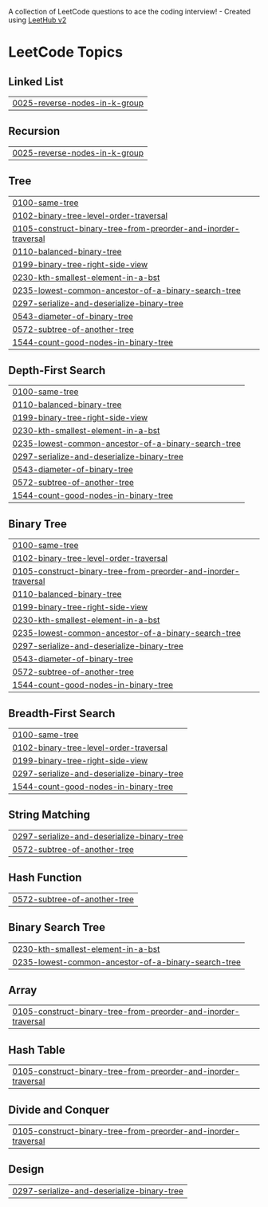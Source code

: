 A collection of LeetCode questions to ace the coding interview! - Created using [LeetHub v2](https://github.com/arunbhardwaj/LeetHub-2.0)
<!---LeetCode Topics Start-->
# LeetCode Topics
## Linked List
|  |
| ------- |
| [0025-reverse-nodes-in-k-group](https://github.com/StarPlatinum011/leetcode-practice/tree/master/0025-reverse-nodes-in-k-group) |
## Recursion
|  |
| ------- |
| [0025-reverse-nodes-in-k-group](https://github.com/StarPlatinum011/leetcode-practice/tree/master/0025-reverse-nodes-in-k-group) |
## Tree
|  |
| ------- |
| [0100-same-tree](https://github.com/StarPlatinum011/leetcode-practice/tree/master/0100-same-tree) |
| [0102-binary-tree-level-order-traversal](https://github.com/StarPlatinum011/leetcode-practice/tree/master/0102-binary-tree-level-order-traversal) |
| [0105-construct-binary-tree-from-preorder-and-inorder-traversal](https://github.com/StarPlatinum011/leetcode-practice/tree/master/0105-construct-binary-tree-from-preorder-and-inorder-traversal) |
| [0110-balanced-binary-tree](https://github.com/StarPlatinum011/leetcode-practice/tree/master/0110-balanced-binary-tree) |
| [0199-binary-tree-right-side-view](https://github.com/StarPlatinum011/leetcode-practice/tree/master/0199-binary-tree-right-side-view) |
| [0230-kth-smallest-element-in-a-bst](https://github.com/StarPlatinum011/leetcode-practice/tree/master/0230-kth-smallest-element-in-a-bst) |
| [0235-lowest-common-ancestor-of-a-binary-search-tree](https://github.com/StarPlatinum011/leetcode-practice/tree/master/0235-lowest-common-ancestor-of-a-binary-search-tree) |
| [0297-serialize-and-deserialize-binary-tree](https://github.com/StarPlatinum011/leetcode-practice/tree/master/0297-serialize-and-deserialize-binary-tree) |
| [0543-diameter-of-binary-tree](https://github.com/StarPlatinum011/leetcode-practice/tree/master/0543-diameter-of-binary-tree) |
| [0572-subtree-of-another-tree](https://github.com/StarPlatinum011/leetcode-practice/tree/master/0572-subtree-of-another-tree) |
| [1544-count-good-nodes-in-binary-tree](https://github.com/StarPlatinum011/leetcode-practice/tree/master/1544-count-good-nodes-in-binary-tree) |
## Depth-First Search
|  |
| ------- |
| [0100-same-tree](https://github.com/StarPlatinum011/leetcode-practice/tree/master/0100-same-tree) |
| [0110-balanced-binary-tree](https://github.com/StarPlatinum011/leetcode-practice/tree/master/0110-balanced-binary-tree) |
| [0199-binary-tree-right-side-view](https://github.com/StarPlatinum011/leetcode-practice/tree/master/0199-binary-tree-right-side-view) |
| [0230-kth-smallest-element-in-a-bst](https://github.com/StarPlatinum011/leetcode-practice/tree/master/0230-kth-smallest-element-in-a-bst) |
| [0235-lowest-common-ancestor-of-a-binary-search-tree](https://github.com/StarPlatinum011/leetcode-practice/tree/master/0235-lowest-common-ancestor-of-a-binary-search-tree) |
| [0297-serialize-and-deserialize-binary-tree](https://github.com/StarPlatinum011/leetcode-practice/tree/master/0297-serialize-and-deserialize-binary-tree) |
| [0543-diameter-of-binary-tree](https://github.com/StarPlatinum011/leetcode-practice/tree/master/0543-diameter-of-binary-tree) |
| [0572-subtree-of-another-tree](https://github.com/StarPlatinum011/leetcode-practice/tree/master/0572-subtree-of-another-tree) |
| [1544-count-good-nodes-in-binary-tree](https://github.com/StarPlatinum011/leetcode-practice/tree/master/1544-count-good-nodes-in-binary-tree) |
## Binary Tree
|  |
| ------- |
| [0100-same-tree](https://github.com/StarPlatinum011/leetcode-practice/tree/master/0100-same-tree) |
| [0102-binary-tree-level-order-traversal](https://github.com/StarPlatinum011/leetcode-practice/tree/master/0102-binary-tree-level-order-traversal) |
| [0105-construct-binary-tree-from-preorder-and-inorder-traversal](https://github.com/StarPlatinum011/leetcode-practice/tree/master/0105-construct-binary-tree-from-preorder-and-inorder-traversal) |
| [0110-balanced-binary-tree](https://github.com/StarPlatinum011/leetcode-practice/tree/master/0110-balanced-binary-tree) |
| [0199-binary-tree-right-side-view](https://github.com/StarPlatinum011/leetcode-practice/tree/master/0199-binary-tree-right-side-view) |
| [0230-kth-smallest-element-in-a-bst](https://github.com/StarPlatinum011/leetcode-practice/tree/master/0230-kth-smallest-element-in-a-bst) |
| [0235-lowest-common-ancestor-of-a-binary-search-tree](https://github.com/StarPlatinum011/leetcode-practice/tree/master/0235-lowest-common-ancestor-of-a-binary-search-tree) |
| [0297-serialize-and-deserialize-binary-tree](https://github.com/StarPlatinum011/leetcode-practice/tree/master/0297-serialize-and-deserialize-binary-tree) |
| [0543-diameter-of-binary-tree](https://github.com/StarPlatinum011/leetcode-practice/tree/master/0543-diameter-of-binary-tree) |
| [0572-subtree-of-another-tree](https://github.com/StarPlatinum011/leetcode-practice/tree/master/0572-subtree-of-another-tree) |
| [1544-count-good-nodes-in-binary-tree](https://github.com/StarPlatinum011/leetcode-practice/tree/master/1544-count-good-nodes-in-binary-tree) |
## Breadth-First Search
|  |
| ------- |
| [0100-same-tree](https://github.com/StarPlatinum011/leetcode-practice/tree/master/0100-same-tree) |
| [0102-binary-tree-level-order-traversal](https://github.com/StarPlatinum011/leetcode-practice/tree/master/0102-binary-tree-level-order-traversal) |
| [0199-binary-tree-right-side-view](https://github.com/StarPlatinum011/leetcode-practice/tree/master/0199-binary-tree-right-side-view) |
| [0297-serialize-and-deserialize-binary-tree](https://github.com/StarPlatinum011/leetcode-practice/tree/master/0297-serialize-and-deserialize-binary-tree) |
| [1544-count-good-nodes-in-binary-tree](https://github.com/StarPlatinum011/leetcode-practice/tree/master/1544-count-good-nodes-in-binary-tree) |
## String Matching
|  |
| ------- |
| [0297-serialize-and-deserialize-binary-tree](https://github.com/StarPlatinum011/leetcode-practice/tree/master/0297-serialize-and-deserialize-binary-tree) |
| [0572-subtree-of-another-tree](https://github.com/StarPlatinum011/leetcode-practice/tree/master/0572-subtree-of-another-tree) |
## Hash Function
|  |
| ------- |
| [0572-subtree-of-another-tree](https://github.com/StarPlatinum011/leetcode-practice/tree/master/0572-subtree-of-another-tree) |
## Binary Search Tree
|  |
| ------- |
| [0230-kth-smallest-element-in-a-bst](https://github.com/StarPlatinum011/leetcode-practice/tree/master/0230-kth-smallest-element-in-a-bst) |
| [0235-lowest-common-ancestor-of-a-binary-search-tree](https://github.com/StarPlatinum011/leetcode-practice/tree/master/0235-lowest-common-ancestor-of-a-binary-search-tree) |
## Array
|  |
| ------- |
| [0105-construct-binary-tree-from-preorder-and-inorder-traversal](https://github.com/StarPlatinum011/leetcode-practice/tree/master/0105-construct-binary-tree-from-preorder-and-inorder-traversal) |
## Hash Table
|  |
| ------- |
| [0105-construct-binary-tree-from-preorder-and-inorder-traversal](https://github.com/StarPlatinum011/leetcode-practice/tree/master/0105-construct-binary-tree-from-preorder-and-inorder-traversal) |
## Divide and Conquer
|  |
| ------- |
| [0105-construct-binary-tree-from-preorder-and-inorder-traversal](https://github.com/StarPlatinum011/leetcode-practice/tree/master/0105-construct-binary-tree-from-preorder-and-inorder-traversal) |
## Design
|  |
| ------- |
| [0297-serialize-and-deserialize-binary-tree](https://github.com/StarPlatinum011/leetcode-practice/tree/master/0297-serialize-and-deserialize-binary-tree) |
<!---LeetCode Topics End-->